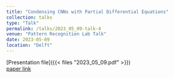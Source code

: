 ```yaml
---
title: "Condensing CNNs with Partial Differential Equations"
collection: talks
type: "Talk"
permalink: /talks/2023_05_09-talk-4
venue: "Pattern Recognition Lab Talk"
date: 2023-05-09
location: "Delft"
---
```

[Presentation file]({{< files "2023_05_09.pdf" >}})<br />
[paper link](https://openaccess.thecvf.com/content/CVPR2022/papers/Kag_Condensing_CNNs_With_Partial_Differential_Equations_CVPR_2022_paper.pdf)

